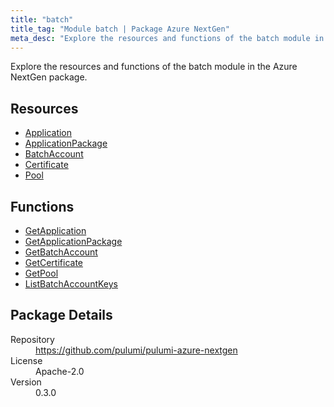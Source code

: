 ```yaml
---
title: "batch"
title_tag: "Module batch | Package Azure NextGen"
meta_desc: "Explore the resources and functions of the batch module in the Azure NextGen package."
---
```


<!-- WARNING: this file was generated by Pulumi Docs Generator. -->
<!-- Do not edit by hand unless you're certain you know what you are doing! -->

Explore the resources and functions of the batch module in the Azure NextGen package.

<h2 id="resources">Resources</h2>
<ul class="api">
    <li><a href="application" title="Application"><span class="symbol resource"></span>Application</a></li>
    <li><a href="applicationpackage" title="ApplicationPackage"><span class="symbol resource"></span>ApplicationPackage</a></li>
    <li><a href="batchaccount" title="BatchAccount"><span class="symbol resource"></span>BatchAccount</a></li>
    <li><a href="certificate" title="Certificate"><span class="symbol resource"></span>Certificate</a></li>
    <li><a href="pool" title="Pool"><span class="symbol resource"></span>Pool</a></li>
</ul>

<h2 id="functions">Functions</h2>
<ul class="api">
    <li><a href="getapplication" title="GetApplication"><span class="symbol function"></span>GetApplication</a></li>
    <li><a href="getapplicationpackage" title="GetApplicationPackage"><span class="symbol function"></span>GetApplicationPackage</a></li>
    <li><a href="getbatchaccount" title="GetBatchAccount"><span class="symbol function"></span>GetBatchAccount</a></li>
    <li><a href="getcertificate" title="GetCertificate"><span class="symbol function"></span>GetCertificate</a></li>
    <li><a href="getpool" title="GetPool"><span class="symbol function"></span>GetPool</a></li>
    <li><a href="listbatchaccountkeys" title="ListBatchAccountKeys"><span class="symbol function"></span>ListBatchAccountKeys</a></li>
</ul>

<h2 id="package-details">Package Details</h2>
<dl class="package-details">
	<dt>Repository</dt>
	<dd><a href="https://github.com/pulumi/pulumi-azure-nextgen">https://github.com/pulumi/pulumi-azure-nextgen</a></dd>
	<dt>License</dt>
	<dd>Apache-2.0</dd>
	<dt>Version</dt>
	<dd>0.3.0</dd>
</dl>




